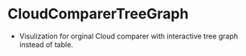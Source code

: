 # CloudComparerTreeGraph
- Visulization for orginal Cloud comparer with interactive tree graph instead of table.